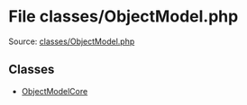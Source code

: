 File classes/ObjectModel.php
=========

Source: [classes/ObjectModel.php](https://github.com/PrestaShop/PrestaShop/blob/1.6.0.5/classes/ObjectModel.php)


Classes
-------

* [ObjectModelCore](class.ObjectModelCore.md)

